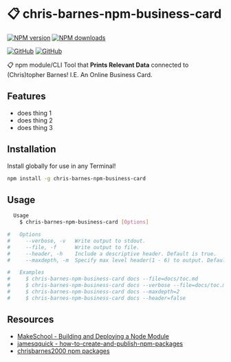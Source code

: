 # 📋 chris-barnes-npm-business-card

[![NPM version](https://img.shields.io/npm/v/chris-barnes-npm-business-card.svg?style=flat)](https://www.npmjs.com/package/chris-barnes-npm-business-card)
[![NPM downloads](https://img.shields.io/npm/dm/chris-barnes-npm-business-card.svg?style=flat)](https://npmjs.org/package/chris-barnes-npm-business-card)
<!-- [![Build Status](https://img.shields.io/travis/ChrisBarnes2000/chris-barnes-npm-business-card.svg?style=flat)](https://travis-ci.org/ChrisBarnes2000/chris-barnes-npm-business-card) -->

[![GitHub](https://img.shields.io/github/forks/ChrisBarnes2000/npm-business-card.svg?style=flat-square)](https://github.com/ChrisBarnes2000/npm-business-card/network)
[![GitHub](https://img.shields.io/github/issues/ChrisBarnes2000/npm-business-card.svg?style=flat-square)](https://github.com/ChrisBarnes2000/npm-business-card/issues)

📋 npm module/CLI Tool that **Prints Relevant Data** connected to (Chris)topher Barnes! I.E. An Online Business Card.

## Features

* does thing 1
* does thing 2
* does thing 3

## Installation

Install globally for use in any Terminal!

```bash
npm install -g chris-barnes-npm-business-card
```

## Usage

```bash
  Usage
    $ chris-barnes-npm-business-card [Options]

#   Options
#     --verbose, -v   Write output to stdout.
#     --file, -f      Write output to file.
#     --header, -h    Include a descriptive header. Default is true.
#     --maxdepth, -m  Specify max level header(1 - 6) to output. Default is 3.

#   Examples
#     $ chris-barnes-npm-business-card docs --file=docs/toc.md
#     $ chris-barnes-npm-business-card docs --verbose --file=docs/toc.md
#     $ chris-barnes-npm-business-card docs --maxdepth=2
#     $ chris-barnes-npm-business-card docs --header=false
```

<!-- ## Integration

Integration with a [Docsify](https://docsify.js.org) homepage is easy!

In `index.md` or `_sidebar.md`, paste the snippet below where the Table of Contents should appear:

```markdown
## Table of Contents
[filename](toc.md ':include')
```

A working `index.md` file can be found in the docs directory [here](docs/index.md) for reference. -->

## Resources

* [MakeSchool - Building and Deploying a Node Module](https://make-school-courses.github.io/BEW-2.1-Advanced-Web-Patterns/#/Lessons/NodeModules)
* [jamesqquick - how-to-create-and-publish-npm-packages](https://www.jamesqquick.com/blog/how-to-create-and-publish-npm-packages)
* [chrisbarnes2000 npm packages](https://www.npmjs.com/settings/chrisbarnes2000/packages)
